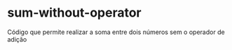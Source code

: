 # sum-without-operator
 Código que permite realizar a soma entre dois números sem o operador de adição
